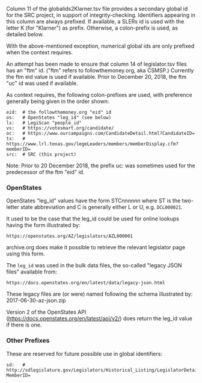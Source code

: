 Column 11 of the globalids2Klarner.tsv file provides a secondary global id for the SRC project, in support of integrity-checking.  Identifiers appearing in this column are always prefixed.
If available, a SLERs id is used with the letter K (for "Klarner") as prefix. Otherwise, a colon-prefix is used, as detailed below.

With the above-mentioned exception, numerical global ids are only prefixed when the context requires.

An attempt has been made to ensure that column 14 of legislator.tsv files has an "ftm" id. ("ftm" refers to followthemoney.org, aka CSMSP.) Currently the ftm eid value is used if available.  Prior to December 20, 2018, the ftm "uc" id was used if available.
 
As context requires, the following colon-prefixes are used, with preference generally being given in the order shown:

    eid:  # the followthemoney.org "eid" id
    os:   # OpenStates "leg_id" (see below)
    ls:   # LegiScan "people_id"
    vs:   # https://votesmart.org/candidate/
    oc:   # https://www.ourcampaigns.com/CandidateDetail.html?CandidateID=
    tx:   # https://www.lrl.texas.gov/legeLeaders/members/memberDisplay.cfm?memberID=
    src:  # SRC (this project)
 
Note: Prior to 20 December 2018, the prefix uc: was sometimes used for the predecessor of the ftm "eid" id.

### OpenStates ###
OpenStates "leg_id" values have the form STCnnnnnn where ST is the two-letter state abbreviation and C is generally either L or U, e.g. `DCL000021`.  

It used to be the case that the leg_id could be used for online lookups having the form illustrated by:

    https://openstates.org/AZ/legislators/AZL000001

archive.org does make it possible to retrieve the relevant legislator page using this form.

The `leg_id` was used in the bulk data files, the so-called "legacy JSON files" available from:
 
    https://docs.openstates.org/en/latest/data/legacy-json.html

These legacy files are (or were) named following the schema illustrated by: 2017-06-30-az-json.zip

Version 2 of the OpenStates API (https://docs.openstates.org/en/latest/api/v2/) does return the leg_id value if there is one.

### Other Prefixes ###
These are reserved for future possible use in global identifiers:

    sd:   # http://sdlegislature.gov/Legislators/Historical_Listing/LegislatorDetail.aspx?MemberID=